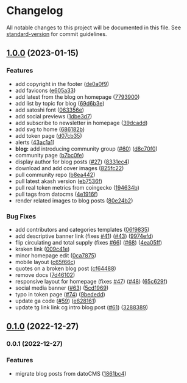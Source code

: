 # Changelog

All notable changes to this project will be documented in this file. See [standard-version](https://github.com/conventional-changelog/standard-version) for commit guidelines.

## [1.0.0](https://github.com/akashnetwork/akashnetwork-website/compare/v0.1.0...v1.0.0) (2023-01-15)


### Features

* add copyright in the footer ([de0a0f9](https://github.com/akashnetwork/akashnetwork-website/commit/de0a0f930b76beca9240bec0694605fd6a55b5b2))
* add favicons ([e605a33](https://github.com/akashnetwork/akashnetwork-website/commit/e605a33474305941ac2bbb37dffb4a48e20fefcc))
* add latest from the blog on homepage ([7793900](https://github.com/akashnetwork/akashnetwork-website/commit/7793900cef82bafe2c23099cb15ce08785f15da6))
* add list by topic for blog ([69d6b3e](https://github.com/akashnetwork/akashnetwork-website/commit/69d6b3e08e2cac78b13dd12b8ff63801295bb642))
* add satoshi font ([063356e](https://github.com/akashnetwork/akashnetwork-website/commit/063356e80aad5ad7681104087e057e4cf17864d9))
* add social previews ([1dbe3d7](https://github.com/akashnetwork/akashnetwork-website/commit/1dbe3d7339fd0cec84b2f59aab95915a77e2f532))
* add subscribe to newsletter in homepage ([39dcadd](https://github.com/akashnetwork/akashnetwork-website/commit/39dcadd4f7b5e3fb49f4cda6f0f99006699831a7))
* add svg to home ([686182b](https://github.com/akashnetwork/akashnetwork-website/commit/686182b58c742c2be064f09ee957e778bbd12f33))
* add token page ([d07cb35](https://github.com/akashnetwork/akashnetwork-website/commit/d07cb355090f1778b85551082fabb197075f26be))
* alerts ([43ac1a1](https://github.com/akashnetwork/akashnetwork-website/commit/43ac1a18e57556ea9c888af81c4e789695fc708a))
* **blog:** add introducing community group ([#60](https://github.com/akashnetwork/akashnetwork-website/issues/60)) ([d8c70f0](https://github.com/akashnetwork/akashnetwork-website/commit/d8c70f06d537a7faa4bd17791a3c25c73108dbd2))
* community page ([b7bc0fe](https://github.com/akashnetwork/akashnetwork-website/commit/b7bc0fefbfb15495a25231fe8314190f0ad65767))
* display author for blog posts ([#27](https://github.com/akashnetwork/akashnetwork-website/issues/27)) ([8331ec4](https://github.com/akashnetwork/akashnetwork-website/commit/8331ec4bb02673332b7130ae6e7aa34c78fdf068))
* download and add cover images ([825fc22](https://github.com/akashnetwork/akashnetwork-website/commit/825fc222c2efa492cad7db41437bab4802a3644d))
* pull community repo ([b8ea442](https://github.com/akashnetwork/akashnetwork-website/commit/b8ea442c30aa9ddfbd041199056c80ec9f916d4f))
* pull latest akash version ([eb7536f](https://github.com/akashnetwork/akashnetwork-website/commit/eb7536f2f824f8f131e8941e40e9a65f1ce81ad8))
* pull real token metrics from coingecko ([194634b](https://github.com/akashnetwork/akashnetwork-website/commit/194634bc9a0ec67bdd4bd9b69f49566b8aae9c24))
* pull tags from datocms ([4e1916f](https://github.com/akashnetwork/akashnetwork-website/commit/4e1916f7111a917e874f678c5e16a729986632c1))
* render related images to blog posts ([80e24b2](https://github.com/akashnetwork/akashnetwork-website/commit/80e24b2b18c27484c4dc911b887ce187dad95839))

### Bug Fixes

* add contributors and categories templates ([06f9835](https://github.com/akashnetwork/akashnetwork-website/commit/06f98352d3f3666539010964b81047e4f67eda8b))
* add descriptive banner link (fixes [#41](https://github.com/akashnetwork/akashnetwork-website/issues/41)) ([#43](https://github.com/akashnetwork/akashnetwork-website/issues/43)) ([9974efd](https://github.com/akashnetwork/akashnetwork-website/commit/9974efd82399595fa02c262456a09493f035bc67))
* flip circulating and total supply (fixes [#66](https://github.com/akashnetwork/akashnetwork-website/issues/66)) ([#68](https://github.com/akashnetwork/akashnetwork-website/issues/68)) ([4ea05ff](https://github.com/akashnetwork/akashnetwork-website/commit/4ea05ffe5833e919f0b80f3fa89dd45e6cef835e))
* kraken link ([009c41e](https://github.com/akashnetwork/akashnetwork-website/commit/009c41ed628d78262fb0c211c37c0df525728e13))
* minor homepage edit ([0ca7875](https://github.com/akashnetwork/akashnetwork-website/commit/0ca78752edb3d3a71ac4bfdf47e47b3c4dac799e))
* mobile layout ([c65f66c](https://github.com/akashnetwork/akashnetwork-website/commit/c65f66cb898d1e628d45f3e1718cf9c613787ed6))
* quotes on a broken blog post ([cf64488](https://github.com/akashnetwork/akashnetwork-website/commit/cf644888e27955a45d89384ac0bec15119518650))
* remove docs ([7d46102](https://github.com/akashnetwork/akashnetwork-website/commit/7d46102b32c791446297369bdc4f6b259f6bc6a9))
* responsive layout for homepage (fixes [#47](https://github.com/akashnetwork/akashnetwork-website/issues/47)) ([#48](https://github.com/akashnetwork/akashnetwork-website/issues/48)) ([65c629f](https://github.com/akashnetwork/akashnetwork-website/commit/65c629ff00e8d6f2f08bbf6d7dc9c0b20491c97a))
* social media banner ([#63](https://github.com/akashnetwork/akashnetwork-website/issues/63)) ([5cd1969](https://github.com/akashnetwork/akashnetwork-website/commit/5cd19695103a432c3efaf8f1dc27e311880f5edd))
* typo in token page ([#74](https://github.com/akashnetwork/akashnetwork-website/issues/74)) ([9bededd](https://github.com/akashnetwork/akashnetwork-website/commit/9bededd156722376dc06283562c35bf39f244bcf))
* update ga code ([#59](https://github.com/akashnetwork/akashnetwork-website/issues/59)) ([e628161](https://github.com/akashnetwork/akashnetwork-website/commit/e6281610e07ac52683ba666fe8132d0270df52c0))
* update tg link link cg intro blog post ([#61](https://github.com/akashnetwork/akashnetwork-website/issues/61)) ([3288389](https://github.com/akashnetwork/akashnetwork-website/commit/32883898cb816d8f81c241d5f9344753c3528439))

## [0.1.0](https://github.com/akashnetwork/akashnetwork-website/compare/v0.0.1...v0.1.0) (2022-12-27)

### 0.0.1 (2022-12-27)

### Features

* migrate blog posts from datoCMS ([1861bc4](https://github.com/akashnetwork/akashnetwork-website/commit/1861bc428733ab4731249014de72a92bb0f60b8b))
